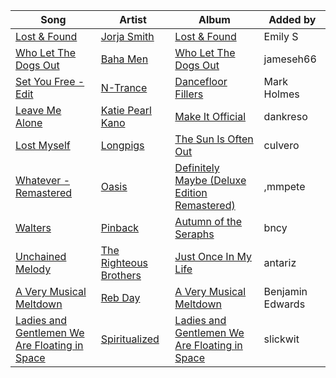 | Song | Artist | Album | Added by |
|-|-|-|-|
| [Lost & Found](https://open.spotify.com/track/6jaLFu5HvfNrI1JmcM4eXu) | [Jorja Smith](https://open.spotify.com/artist/1CoZyIx7UvdxT5c8UkMzHd) | [Lost & Found](https://open.spotify.com/album/3AlSuZnX4ZCab8eoWnnfbm) | Emily S |
| [Who Let The Dogs Out](https://open.spotify.com/track/1H5tvpoApNDxvxDexoaAUo) | [Baha Men](https://open.spotify.com/artist/67FFKYikvTlvsPNk4NPOYJ) | [Who Let The Dogs Out](https://open.spotify.com/album/44UH34qoCNNfEqo0VnOkGd) | jameseh66 |
| [Set You Free - Edit](https://open.spotify.com/track/1oxtT1Ngnj20lgu4OVgnnC) | [N-Trance](https://open.spotify.com/artist/45InkbGypoMk5nVX6dsHkt) | [Dancefloor Fillers](https://open.spotify.com/album/2aXgWhYNZWlwDctBuDQCXi) | Mark Holmes |
| [Leave Me Alone](https://open.spotify.com/track/52hWbEI51LbSv06FphJMSu) | [Katie Pearl](https://open.spotify.com/artist/4oG2rj0Ojr35Pz6Z5NPlz8)<br>[Kano](https://open.spotify.com/artist/1MFQBk1vIqPrzDaRjfa2mg) | [Make It Official](https://open.spotify.com/album/7sT5c8GCMqDfJaPI0qWaA0) | dankreso |
| [Lost Myself](https://open.spotify.com/track/4OAWwm87TNnCqWx1YBFhTH) | [Longpigs](https://open.spotify.com/artist/1o7zIbVAgDDHKijLVuLASg) | [The Sun Is Often Out](https://open.spotify.com/album/1QQKv2Y9uONbj8Dw6GUMB6) | culvero |
| [Whatever - Remastered](https://open.spotify.com/track/5OWsea313ovaQoXvsgWq79) | [Oasis](https://open.spotify.com/artist/2DaxqgrOhkeH0fpeiQq2f4) | [Definitely Maybe (Deluxe Edition Remastered)](https://open.spotify.com/album/3AMHMM2aNG6k3d7ybcQ5bY) | ,mmpete |
| [Walters](https://open.spotify.com/track/3uvtweGaNGVjfzLPP5sQ73) | [Pinback](https://open.spotify.com/artist/4ZWvN9FEfdTea1SEHjpTNi) | [Autumn of the Seraphs](https://open.spotify.com/album/3Apdb6qGTuQe6ac3yqgl9A) | bncy |
| [Unchained Melody](https://open.spotify.com/track/2qhASBzpbFhPRtrnZ5lLnz) | [The Righteous Brothers](https://open.spotify.com/artist/4b0WsB47XCa9F83BmwQ7WX) | [Just Once In My Life](https://open.spotify.com/album/0oeMysdC6eeivvWbvQ9JNm) | antariz |
| [A Very Musical Meltdown](https://open.spotify.com/track/7pgONibC0NDQ5AQLcR29eS) | [Reb Day](https://open.spotify.com/artist/3YUf4BbXYSPM3RNySJaJ9J) | [A Very Musical Meltdown](https://open.spotify.com/album/2k5sbbC4lLs179oULnPwl5) | Benjamin Edwards |
| [Ladies and Gentlemen We Are Floating in Space](https://open.spotify.com/track/0fOjUafaAhJV16oRBgCtz7) | [Spiritualized](https://open.spotify.com/artist/6DKmuXxXASTF6xaJwcTfjv) | [Ladies and Gentlemen We Are Floating in Space](https://open.spotify.com/album/56YzQ0dhmRMDryZsrjdHun) | slickwit |